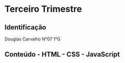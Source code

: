 # Terceiro Trimestre

## Identificação
Douglas Carvalho N°07 1°G

## Conteúdo - HTML - CSS - JavaScript
